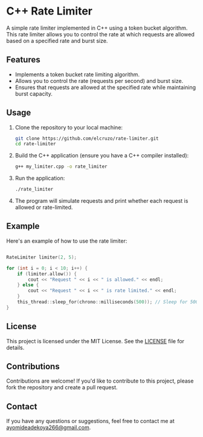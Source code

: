 # C++ Rate Limiter

A simple rate limiter implemented in C++ using a token bucket algorithm. This rate limiter allows you to control the rate at which requests are allowed based on a specified rate and burst size.

## Features

- Implements a token bucket rate limiting algorithm.
- Allows you to control the rate (requests per second) and burst size.
- Ensures that requests are allowed at the specified rate while maintaining burst capacity.

## Usage

1. Clone the repository to your local machine:

   ```bash
   git clone https://github.com/elcruzo/rate-limiter.git
   cd rate-limiter
   ```

2. Build the C++ application (ensure you have a C++ compiler installed):

   ```bash
   g++ my_limiter.cpp -o rate_limiter
   ```

3. Run the application:

   ```bash
   ./rate_limiter
   ```

4. The program will simulate requests and print whether each request is allowed or rate-limited.

## Example

Here's an example of how to use the rate limiter:

```cpp

RateLimiter limiter(2, 5);

for (int i = 0; i < 10; i++) {
    if (limiter.allow()) {
        cout << "Request " << i << " is allowed." << endl;
    } else {
        cout << "Request " << i << " is rate limited." << endl;
    }
    this_thread::sleep_for(chrono::milliseconds(500)); // Sleep for 500 milliseconds between requests
}
```

## License

This project is licensed under the MIT License. See the [LICENSE](LICENSE) file for details.

## Contributions

Contributions are welcome! If you'd like to contribute to this project, please fork the repository and create a pull request.

## Contact

If you have any questions or suggestions, feel free to contact me at ayomideadekoya266@gmail.com.

```
